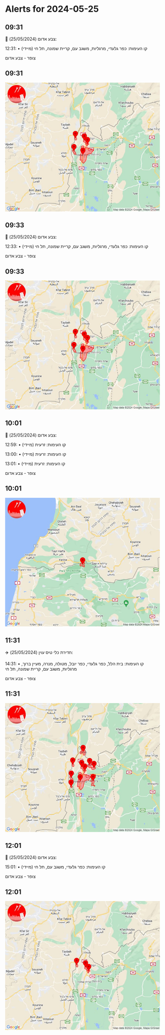 # Alerts for 2024-05-25

## 09:31

🔴 צבע אדום (25/05/2024):

12:31:
• קו העימות: כפר גלעדי, מרגליות, משגב עם, קריית שמונה, תל חי (מיידי)

צופר - צבע אדום

## 09:31

![Photo](images/21406.jpg)

## 09:33

🔴 צבע אדום (25/05/2024):

12:33:
• קו העימות: כפר גלעדי, מרגליות, משגב עם, קריית שמונה, תל חי (מיידי)

צופר - צבע אדום

## 09:33

![Photo](images/21408.jpg)

## 10:01

🔴 צבע אדום (25/05/2024):

12:59:
• קו העימות: זרעית (מיידי)

13:00:
• קו העימות: זרעית (מיידי)

13:01:
• קו העימות: זרעית (מיידי)

צופר - צבע אדום

## 10:01

![Photo](images/21414.jpg)

## 11:31

✈️ חדירת כלי טיס עוין (25/05/2024):

14:31:
• קו העימות: בית הלל, כפר גלעדי, כפר יובל, מטולה, מנרה, מעיין ברוך, מרגליות, משגב עם, קריית שמונה, תל חי 

צופר - צבע אדום

## 11:31

![Photo](images/21416.jpg)

## 12:01

🔴 צבע אדום (25/05/2024):

15:01:
• קו העימות: כפר גלעדי, משגב עם, תל חי (מיידי)

צופר - צבע אדום

## 12:01

![Photo](images/21418.jpg)


